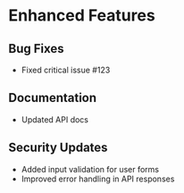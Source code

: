 # Enhanced Features
## Bug Fixes
- Fixed critical issue #123
## Documentation
- Updated API docs
## Security Updates
- Added input validation for user forms
- Improved error handling in API responses
